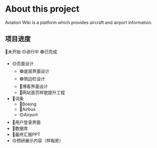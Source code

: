 # About this project
Aviation Wiki is a platform which provides aircraft and airport information. 
## 项目进度
🔴未开始   🟡进行中   🟢已完成
- 🟡页面设计
  - 🟢底层界面设计
  - 🟢侧边栏设计
  - 🔴博客界面设计
  - 🔴网站首页样貌提升工程
- 🔴词条
  - 🔴Boeing
  - 🔴Airbus
  - 🟡Airport
- 🔴用户登录界面
- 🔴数据库
- 🔴最终汇报PPT
- 🟡预研展示内容（样板房）
